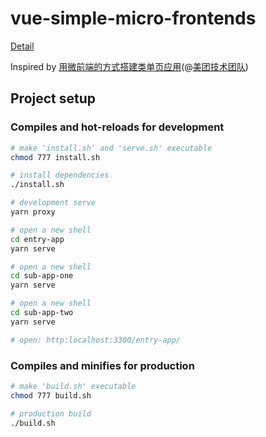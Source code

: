 # vue-simple-micro-frontends

[Detail](./detail.md)

Inspired by [用微前端的方式搭建类单页应用](https://tech.meituan.com/fe_tiny_spa.html)(@[美团技术团队](https://tech.meituan.com))

## Project setup

### Compiles and hot-reloads for development

```bash
# make 'install.sh' and 'serve.sh' executable
chmod 777 install.sh

# install dependencies
./install.sh

# development serve
yarn proxy

# open a new shell
cd entry-app
yarn serve

# open a new shell
cd sub-app-one
yarn serve

# open a new shell
cd sub-app-two
yarn serve

# open: http:localhost:3300/entry-app/
```

### Compiles and minifies for production

```bash
# make 'build.sh' executable
chmod 777 build.sh

# production build
./build.sh
```

